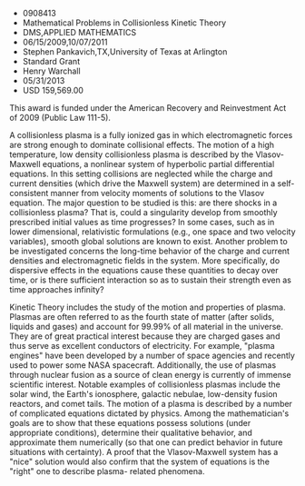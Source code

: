 
* 0908413
* Mathematical Problems in Collisionless Kinetic Theory
* DMS,APPLIED MATHEMATICS
* 06/15/2009,10/07/2011
* Stephen Pankavich,TX,University of Texas at Arlington
* Standard Grant
* Henry Warchall
* 05/31/2013
* USD 159,569.00

This award is funded under the American Recovery and Reinvestment Act of 2009
(Public Law 111-5).

A collisionless plasma is a fully ionized gas in which electromagnetic forces
are strong enough to dominate collisional effects. The motion of a high
temperature, low density collisionless plasma is described by the Vlasov-Maxwell
equations, a nonlinear system of hyperbolic partial differential equations. In
this setting collisions are neglected while the charge and current densities
(which drive the Maxwell system) are determined in a self-consistent manner from
velocity moments of solutions to the Vlasov equation. The major question to be
studied is this: are there shocks in a collisionless plasma? That is, could a
singularity develop from smoothly prescribed initial values as time progresses?
In some cases, such as in lower dimensional, relativistic formulations (e.g.,
one space and two velocity variables), smooth global solutions are known to
exist. Another problem to be investigated concerns the long-time behavior of the
charge and current densities and electromagnetic fields in the system. More
specifically, do dispersive effects in the equations cause these quantities to
decay over time, or is there sufficient interaction so as to sustain their
strength even as time approaches infinity?

Kinetic Theory includes the study of the motion and properties of plasma.
Plasmas are often referred to as the fourth state of matter (after solids,
liquids and gases) and account for 99.99% of all material in the universe. They
are of great practical interest because they are charged gases and thus serve as
excellent conductors of electricity. For example, "plasma engines" have been
developed by a number of space agencies and recently used to power some NASA
spacecraft. Additionally, the use of plasmas through nuclear fusion as a source
of clean energy is currently of immense scientific interest. Notable examples of
collisionless plasmas include the solar wind, the Earth's ionosphere, galactic
nebulae, low-density fusion reactors, and comet tails. The motion of a plasma is
described by a number of complicated equations dictated by physics. Among the
mathematician's goals are to show that these equations possess solutions (under
appropriate conditions), determine their qualitative behavior, and approximate
them numerically (so that one can predict behavior in future situations with
certainty). A proof that the Vlasov-Maxwell system has a "nice" solution would
also confirm that the system of equations is the "right" one to describe plasma-
related phenomena.
